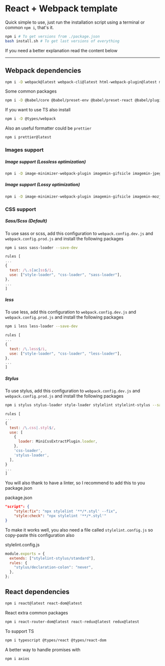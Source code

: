 # React + Webpack template

Quick simple to use, just run the installation script using a terminal or common `npm i`, that's it.

```bash
npm i # To get versions from ./package.json
bash install.sh # To get last versions of everything
```

If you need a better explanation read the content below

---

## Webpack dependencies

```bash
npm i -D webpack@latest webpack-cli@latest html-webpack-plugin@latest mini-css-extract-plugin@latest terser-webpack-plugin webpack-dev-server@latest
```

Some common packages

```bash
npm i -D @babel/core @babel/preset-env @babel/preset-react @babel/plugin-transform-runtime babel-plugin-transform-class-properties babel-eslint
```

If you want to use TS also install

```bash
npm i -D @types/webpack
```

Also an useful formatter could be `prettier`

```bash
npm i prettier@latest
```

### Images support

##### Image support (Lossless optimization)

```bash
npm i -D image-minimizer-webpack-plugin imagemin-gifsicle imagemin-jpegtran imagemin-optipng imagemin-svgo
```

##### Image support (Lossy optimization)

```bash
npm i -D image-minimizer-webpack-plugin imagemin-gifsicle imagemin-mozjpeg imagemin-pngquant imagemin-svgo
```

### CSS support

##### Sass/Scss (Default)

To use sass or scss, add this configuration to `webpack.config.dev.js` and `webpack.config.prod.js`
and install the following packages

```bash
npm i sass sass-loader --save-dev
```

```javascript
rules [
...
{
  test: /\.s[ac]ss$/i,
  use: ["style-loader", "css-loader", "sass-loader"],
},
...
]
```

##### less

To use less, add this configuration to `webpack.config.dev.js` and `webpack.config.prod.js`
and install the following packages

```bash
npm i less less-loader --save-dev
```

```javascript
rules [
...
{
  test: /\.less$/i,
  use: ["style-loader", "css-loader", "less-loader"],
},
...
]
```

##### Stylus

To use stylus, add this configuration to `webpack.config.dev.js` and `webpack.config.prod.js`
and install the following packages

```bash
npm i stylus stylus-loader style-loader stylelint stylelint-stylus --save-dev
```

```javascript
rules [
...
{
  test: /\.css|.styl$/,
  use: [
    {
      loader: MiniCssExtractPlugin.loader,
    },
    'css-loader',
    'stylus-loader',
  ],
}
...
]
```

You will also thank to have a linter, so I recommend to add this to you
package.json

package.json

```json
"script": {
    "style:fix": "npx stylelint '**/*.styl' --fix",
    "style:check": "npx stylelint '**/*.styl'"
}
```

To make it works well, you also need a file called `stylelint.config.js` so
copy-paste this configuration also

stylelint.config.js

```javascript
module.exports = {
  extends: ["stylelint-stylus/standard"],
  rules: {
    "stylus/declaration-colon": "never",
  },
};
```

## React dependencies

```bash
npm i react@latest react-dom@latest
```

React extra common packages

```bash
npm i react-router-dom@latest react-redux@latest redux@latest
```

To support TS

```bash
npm i typescript @types/react @types/react-dom
```

A better way to handle promises with

```bash
npm i axios
```
